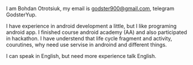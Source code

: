I am Bohdan Otrotsiuk, my email is godster900@gmail.com, telegram GodsterYup.

I have experience in android development a little, but I like programing android app. I finished course android academy (AA) and also participated in hackathon. I have understend that life cycle fragment and activity, courutines, why need use servise in androind and different things.

I can speak in English, but need more experience talk English.
